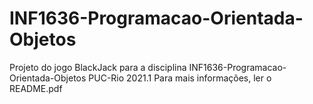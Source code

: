 # INF1636-Programacao-Orientada-Objetos
Projeto do jogo BlackJack para a disciplina INF1636-Programacao-Orientada-Objetos PUC-Rio 2021.1
Para mais informações, ler o README.pdf
